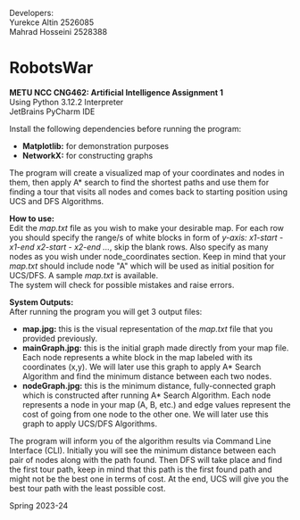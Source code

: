 Developers:  
Yurekce Altin  2526085   
Mahrad Hosseini 2528388
# RobotsWar
**METU NCC CNG462: Artificial Intelligence Assignment 1**   
Using Python 3.12.2 Interpreter  
JetBrains PyCharm IDE  

Install the following dependencies before running the program:  
- **Matplotlib:** for demonstration purposes
- **NetworkX:** for constructing graphs

The program will create a visualized map of your coordinates and nodes in them, then apply A* search to find the shortest paths and use them for finding a tour that visits all nodes and comes back to starting position using UCS and DFS Algorithms.

**How to use:**  
Edit the *map.txt* file as you wish to make your desirable map. For each row you should specify the range/s of white blocks in form of *y-axis: x1-start - x1-end x2-start - x2-end ...*, skip the blank rows. Also specify as many nodes as you wish under node_coordinates section. Keep in mind that your *map.txt* should include node "A" which will be used as initial position for UCS/DFS. A sample *map.txt* is available.  
The system will check for possible mistakes and raise errors.

**System Outputs:**  
After running the program you will get 3 output files:  
- **map.jpg:** this is the visual representation of the *map.txt* file that you provided previously.
- **mainGraph.jpg:** this is the initial graph made directly from your map file. Each node represents a white block in the map labeled with its coordinates (x,y). We will later use this graph to apply A* Search Algorithm and find the minimum distance between each two nodes.
- **nodeGraph.jpg:** this is the minimum distance, fully-connected graph which is constructed after running A* Search Algorithm. Each node represents a node in your map (A, B, etc.) and edge values represent the cost of going from one node to the other one. We will later use this graph to apply UCS/DFS Algorithms.

The program will inform you of the algorithm results via Command Line Interface (CLI). Initially you will see the minimum distance between each pair of nodes along with the path found. Then DFS will take place and find the first tour path, keep in mind that this path is the first found path and might not be the best one in terms of cost. At the end, UCS will give you the best tour path with the least possible cost.

Spring 2023-24
